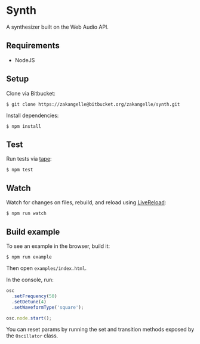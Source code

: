 # Synth

A synthesizer built on the Web Audio API.

## Requirements
+ NodeJS

## Setup
Clone via Bitbucket:

```
$ git clone https://zakangelle@bitbucket.org/zakangelle/synth.git
```

Install dependencies:

```
$ npm install
```

## Test
Run tests via [tape](https://github.com/substack/tape):

```
$ npm test
```

## Watch
Watch for changes on files, rebuild, and reload using [LiveReload](https://chrome.google.com/webstore/detail/livereload/jnihajbhpnppcggbcgedagnkighmdlei?hl=en):

```
$ npm run watch
```

## Build example
To see an example in the browser, build it:

```
$ npm run example
```

Then open `examples/index.html`.

In the console, run:

```js
osc
  .setFrequency(50)
  .setDetune(4)
  .setWaveformType('square');

osc.node.start();
```

You can reset params by running the set and transition methods exposed by the `Oscillator` class.
